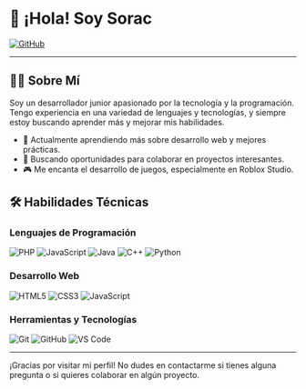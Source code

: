 # 👋 ¡Hola! Soy Sorac

[![GitHub](https://img.shields.io/badge/GitHub-%23121011.svg?style=flat&logo=github&logoColor=white)](https://github.com/sorac-dev)

---

## 👨‍💻 Sobre Mí

Soy un desarrollador junior apasionado por la tecnología y la programación. Tengo experiencia en una variedad de lenguajes y tecnologías, y siempre estoy buscando aprender más y mejorar mis habilidades.

- 🌱 Actualmente aprendiendo más sobre desarrollo web y mejores prácticas.
- 💼 Buscando oportunidades para colaborar en proyectos interesantes.
- 🎮 Me encanta el desarrollo de juegos, especialmente en Roblox Studio.

## 🛠️ Habilidades Técnicas

### Lenguajes de Programación
![PHP](https://img.shields.io/badge/PHP-777BB4?style=flat&logo=php&logoColor=white)
![JavaScript](https://img.shields.io/badge/JavaScript-F7DF1E?style=flat&logo=javascript&logoColor=black)
![Java](https://img.shields.io/badge/Java-007396?style=flat&logo=java&logoColor=white)
![C++](https://img.shields.io/badge/C++-00599C?style=flat&logo=c%2B%2B&logoColor=white)
![Python](https://img.shields.io/badge/Python-3776AB?style=flat&logo=python&logoColor=white)

### Desarrollo Web
![HTML5](https://img.shields.io/badge/HTML5-E34F26?style=flat&logo=html5&logoColor=white)
![CSS3](https://img.shields.io/badge/CSS3-1572B6?style=flat&logo=css3&logoColor=white)
![JavaScript](https://img.shields.io/badge/JavaScript-F7DF1E?style=flat&logo=javascript&logoColor=black)

### Herramientas y Tecnologías
![Git](https://img.shields.io/badge/Git-F05032?style=flat&logo=git&logoColor=white)
![GitHub](https://img.shields.io/badge/GitHub-181717?style=flat&logo=github&logoColor=white)
![VS Code](https://img.shields.io/badge/VS%20Code-007ACC?style=flat&logo=visual-studio-code&logoColor=white)

---

¡Gracias por visitar mi perfil! No dudes en contactarme si tienes alguna pregunta o si quieres colaborar en algún proyecto.
